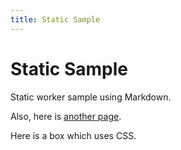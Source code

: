 ```yaml
---
title: Static Sample
---
```


# Static Sample

Static worker sample using Markdown.

Also, here is [another page](./hello.md).

<div class="box">
  Here is a box which uses CSS.
</div>
